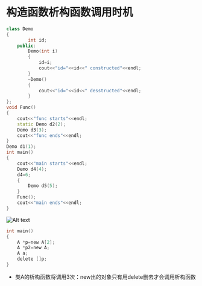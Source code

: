 # 构造函数析构函数调用时机
```cpp
class Demo
{
        int id;
    public:
        Demo(int i)
        {
            id=i;
            cout<<"id="<<id<<" constructed"<<endl;
        }
        ~Demo()
        {
            cout<<"id="<<id<<" desstructed"<<endl;
        }
};
void Func()
{
    cout<<"func starts"<<endl;
    static Demo d2(2);
    Demo d3(3);
    cout<<"func ends"<<endl;
}
Demo d1(1);
int main()
{
    cout<<"main starts"<<endl;
    Demo d4(4);
    d4=6;
    {
        Demo d5(5);
    }
    Func();
    cout<<"main ends"<<endl;
}
```

![Alt text](image-273.png)

```c
int main()
{
    A *p=new A[2];
    A *p2=new A;
    A a;
    delete []p;
}
```

* 类A的析构函数将调用3次：new出的对象只有用delete删去才会调用析构函数
